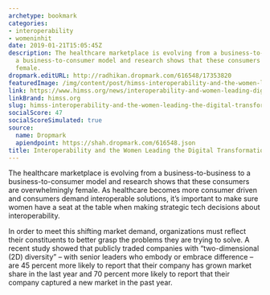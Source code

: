 ```yaml
---
archetype: bookmark
categories:
- interoperability
- womeninhit
date: 2019-01-21T15:05:45Z
description: The healthcare marketplace is evolving from a business-to-business to
  a business-to-consumer model and research shows that these consumers are overwhelmingly
  female.
dropmark.editURL: http://radhikan.dropmark.com/616548/17353820
featuredImage: /img/content/post/himss-interoperability-and-the-women-leading-the-digital-transformation.jpg
link: https://www.himss.org/news/interoperability-and-women-leading-digital-transformation
linkBrand: himss.org
slug: himss-interoperability-and-the-women-leading-the-digital-transformation
socialScore: 47
socialScoreSimulated: true
source:
  name: Dropmark
  apiendpoint: https://shah.dropmark.com/616548.json
title: Interoperability and the Women Leading the Digital Transformation
---
```

The healthcare marketplace is evolving from a business-to-business to a business-to-consumer model and research shows that these consumers are overwhelmingly female. As healthcare becomes more consumer driven and consumers demand interoperable solutions, it’s important to make sure women have a seat at the table when making strategic tech decisions about interoperability.

In order to meet this shifting market demand, organizations must reflect their constituents to better grasp the problems they are trying to solve. A recent study showed that publicly traded companies with “two-dimensional (2D) diversity” – with senior leaders who embody or embrace difference – are 45 percent more likely to report that their company has grown market share in the last year and 70 percent more likely to report that their company captured a new market in the past year.

